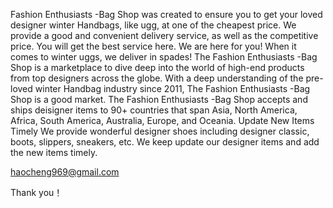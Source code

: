 Fashion Enthusiasts -Bag Shop was created to ensure you to get your loved designer winter Handbags, like ugg, at one of the cheapest price. We provide a good and convenient delivery service, as well as the competitive price. You will get the best service here. We are here for you! When it comes to winter uggs, we deliver in spades! The Fashion Enthusiasts -Bag Shop is a marketplace to dive deep into the world of high-end products from top designers across the globe. With a deep understanding of the pre-loved winter Handbag industry since 2011, The Fashion Enthusiasts -Bag Shop is a good market. The Fashion Enthusiasts -Bag Shop accepts and ships deisigner items to 90+ countries that span Asia, North America, Africa, South America, Australia, Europe, and Oceania. Update New Items Timely We provide wonderful designer shoes including designer classic, boots, slippers, sneakers, etc. We keep update our designer items and add the new items timely.

haocheng969@gmail.com

Thank you！
